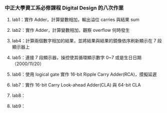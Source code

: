 ### 中正大學資工系必修課程 Digital Design 的八次作業
1. lab1：實作 Adder，計算變數相加，輸出溢位 carries 與結果 sum

2. lab2：實作 Adder，計算變數相加，觀察 overflow 何時發生

3. lab4：計算兩個數字相加的結果，並將結果與結果的鏡像依序刷新顯示在 7 段顯示器上

4. lab5：連接 7 段顯示器，操控使其循環顯示數字 0~7 或是生日日期（2000/11/20）

5. lab6：使用 logical gate 實作 16-bit Ripple Carry Adder(RCA)，摸擬延遲

6. lab7：實作 16-bit Carry Look-ahead Adder(CLA) 與 64-bit CLA

7. lab8：

8. lab9：
